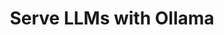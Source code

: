 ---
title: Serve LLMs with Ollama
weight: 1
variants: +flyte -serverless -byoc -byok
layout: py_example
example_file: /external/unionai-examples/flyte-integrations/flytekit-plugins/ollama_plugin/ollama_plugin/serve_llm.py
---